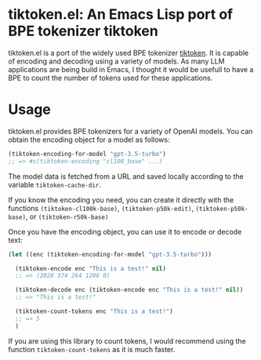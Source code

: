 # tiktoken.el: An Emacs Lisp port of BPE tokenizer tiktoken

tiktoken.el is a port of the widely used BPE tokenizer
[tiktoken](https://github.com/openai/tiktoken).  It is capable of
encoding and decoding using a variety of models.  As many LLM
applications are being build in Emacs, I thought it would be usefull
to have a BPE to count the number of tokens used for these
applications.

# Usage

tiktoken.el provides BPE tokenizers for a variety of OpenAI models.
You can obtain the encoding object for a model as follows:

```lisp
(tiktoken-encoding-for-model "gpt-3.5-turbo")
;; => #s(tiktoken-encoding "cl100_base" ...)
```

The model data is fetched from a URL and saved locally according to
the variable `tiktoken-cache-dir`.

If you know the encoding you need, you can create it directly with the functions `(tiktoken-cl100k-base)`, `(tiktoken-p50k-edit)`, `(tiktoken-p50k-base)`, or `(tiktoken-r50k-base)`

Once you have the encoding object, you can use it to encode or decode text:

```lisp
(let ((enc (tiktoken-encoding-for-model "gpt-3.5-turbo")))

  (tiktoken-encode enc "This is a test!" nil)
  ;; => (2028 374 264 1296 0)

  (tiktoken-decode enc (tiktoken-encode enc "This is a test!" nil))
  ;; => "This is a test!"

  (tiktoken-count-tokens enc "This is a test!")
  ;; => 5
  )
```

If you are using this library to count tokens, I would recommend using the function `tiktoken-count-tokens` as it is much faster.
